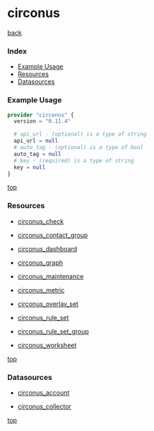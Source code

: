 # circonus

[back](../)

### Index

- [Example Usage](#example-usage)
- [Resources](#resources)
- [Datasources](#datasources)

### Example Usage

```terraform
provider "circonus" {
  version = "0.11.4"

  # api_url - (optional) is a type of string
  api_url = null
  # auto_tag - (optional) is a type of bool
  auto_tag = null
  # key - (required) is a type of string
  key = null
}
```

[top](#index)

### Resources


- [circonus_check](./r/circonus_check.md)

- [circonus_contact_group](./r/circonus_contact_group.md)

- [circonus_dashboard](./r/circonus_dashboard.md)

- [circonus_graph](./r/circonus_graph.md)

- [circonus_maintenance](./r/circonus_maintenance.md)

- [circonus_metric](./r/circonus_metric.md)

- [circonus_overlay_set](./r/circonus_overlay_set.md)

- [circonus_rule_set](./r/circonus_rule_set.md)

- [circonus_rule_set_group](./r/circonus_rule_set_group.md)

- [circonus_worksheet](./r/circonus_worksheet.md)


[top](#index)

### Datasources


- [circonus_account](./d/circonus_account.md)

- [circonus_collector](./d/circonus_collector.md)


[top](#index)